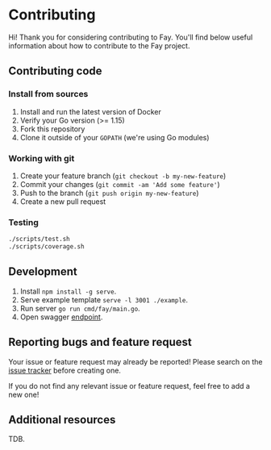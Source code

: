 # Contributing

Hi! Thank you for considering contributing to Fay. You'll
find below useful information about how to contribute to the Fay project.

## Contributing code

### Install from sources

1. Install and run the latest version of Docker
2. Verify your Go version (>= 1.15)
3. Fork this repository
4. Clone it outside of your `GOPATH` (we're using Go modules)

### Working with git

1. Create your feature branch (`git checkout -b my-new-feature`)
2. Commit your changes (`git commit -am 'Add some feature'`)
3. Push to the branch (`git push origin my-new-feature`)
4. Create a new pull request

### Testing

```bash
./scripts/test.sh
./scripts/coverage.sh
```

## Development

1. Install `npm install -g serve`.
2. Serve example template `serve -l 3001 ./example`.
3. Run server `go run cmd/fay/main.go`.
4. Open swagger [endpoint](http://localhost:3000/swagger/index.html).


## Reporting bugs and feature request

Your issue or feature request may already be reported!
Please search on the [issue tracker](../../../issues) before creating one.

If you do not find any relevant issue or feature request, feel free to
add a new one!

## Additional resources

TDB.